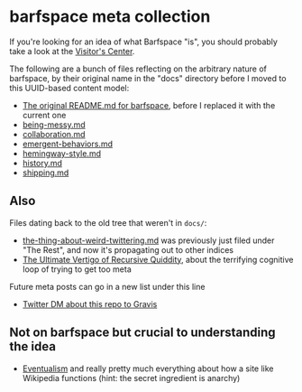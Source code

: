 # barfspace meta collection

If you're looking for an idea of what Barfspace "is", you should probably take a look at the [Visitor's Center][visit].

[Visit]: 434dd429-b16d-4924-996f-aaf2ebff29ef.md

The following are a bunch of files reflecting on the arbitrary nature of barfspace, by their original name in the "docs" directory before I moved to this UUID-based content model:

- [The original README.md for barfspace][old-README.md], before I replaced it with the current one
- [being-messy.md][]
- [collaboration.md][]
- [emergent-behaviors.md][]
- [hemingway-style.md][]
- [history.md][]
- [shipping.md][]

## Also

Files dating back to the old tree that weren't in `docs/`:

- [the-thing-about-weird-twittering.md][] was previously just filed under "The Rest", and now it's propagating out to other indices
- [The Ultimate Vertigo of Recursive Quiddity][metavertigo], about the terrifying cognitive loop of trying to get too meta

Future meta posts can go in a new list under this line

- [Twitter DM about this repo to Gravis][cera]

## Not on barfspace but crucial to understanding the idea

- [Eventualism][] and really pretty much everything about how a site like Wikipedia functions (hint: the secret ingredient is anarchy)

[Eventualism]: https://meta.wikimedia.org/wiki/Eventualism

[old-README.md]: 3609bb20-cf36-4a07-933c-868066cf1fb1.md
[being-messy.md]: c2afc8bf-97af-414f-a937-74ae781f14b5.md
[collaboration.md]: abf92e6b-7ba0-41f3-b13a-63ec77133cf3.md
[emergent-behaviors.md]: 5675d6ea-59ed-4bc1-9c27-d1e3508ee95b.md
[hemingway-style.md]: 0cd34f9f-b6e5-415a-a6cb-adbfc8545616.md
[history.md]: 0621dc44-9276-47ef-877b-56756163e04f.md
[shipping.md]: 3be1bdac-5125-4c19-a321-09dfaab6d9f3.md
[the-thing-about-weird-twittering.md]: 8c57e9e9-4016-4445-9dc7-4c10cf6b5854.md
[metavertigo]: 3ef0ffc5-818e-4c16-be90-0a8bd6eb8778.md
[cera]: 2347199d-e489-4e3f-a1a4-8139755b80f2.md
